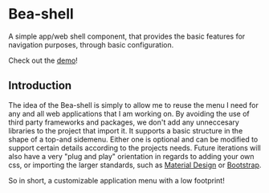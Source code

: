 # Bea-shell
A simple app/web shell component, that provides the basic features for navigation purposes, through basic configuration.

Check out the [demo](https://andersbea.github.io/bea-shell/)!

## Introduction
The idea of the Bea-shell is simply to allow me to reuse the menu I need for any and all web applications that I am working on. By avoiding the use of third party frameworks and packages, we don't add any unneccesary libraries to the project that import it. It supports a basic structure in the shape of a top-and sidemenu. Either one is optional and can be modified to support certain details according to the projects needs. Future iterations will also have a very "plug and play" orientation in regards to adding your own css, or importing the larger standards, such as [Material Design](https://material.io/design/) or [Bootstrap](https://getbootstrap.com/).

So in short, a customizable application menu with a low footprint!
